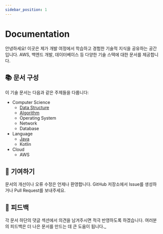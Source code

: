 ```yaml
---
sidebar_position: 1
---
```


# Documentation

안녕하세요! 이곳은 제가 개발 여정에서 학습하고 경험한 기술적 지식을 공유하는 공간입니다. 
AWS, 백엔드 개발, 데이터베이스 등 다양한 기술 스택에 대한 문서를 제공합니다.

## 📚 문서 구성
이 기술 문서는 다음과 같은 주제들을 다룹니다:

- Computer Science
  - [Data Structure](ComputerScience/DataStructure/index.md)
  - [Algorithm](ComputerScience/Algorithm/index.md)
  - Operating System
  - Network
  - Database
- Language
  - [Java](Language/Java/index.md)
  - Kotlin
- Cloud
  - AWS

## 🤝 기여하기
문서의 개선이나 오류 수정은 언제나 환영합니다. GitHub 저장소에서 Issue를 생성하거나 Pull Request를 보내주세요.

## 📝 피드백
각 문서 하단의 댓글 섹션에서 의견을 남겨주시면 적극 반영하도록 하겠습니다. 여러분의 피드백은 더 나은 문서를 만드는 데 큰 도움이 됩니다._